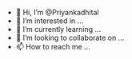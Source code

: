 - 👋 Hi, I’m @Priyankadhital
- 👀 I’m interested in ...
- 🌱 I’m currently learning ...
- 💞️ I’m looking to collaborate on ...
- 📫 How to reach me ...

<!---
Priyankadhital/Priyankadhital is a ✨ special ✨ repository because its `README.md` (this file) appears on your GitHub profile.
You can click the Preview link to take a look at your changes.
--->
